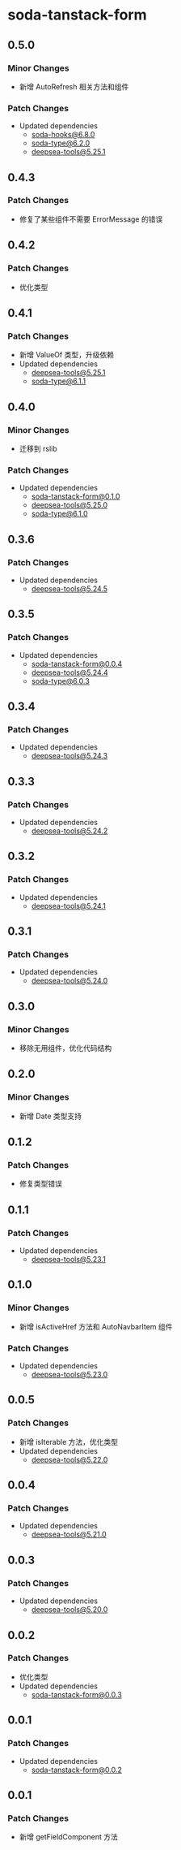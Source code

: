 # soda-tanstack-form

## 0.5.0

### Minor Changes

- 新增 AutoRefresh 相关方法和组件

### Patch Changes

- Updated dependencies
    - soda-hooks@6.8.0
    - soda-type@6.2.0
    - deepsea-tools@5.25.1

## 0.4.3

### Patch Changes

- 修复了某些组件不需要 ErrorMessage 的错误

## 0.4.2

### Patch Changes

- 优化类型

## 0.4.1

### Patch Changes

- 新增 ValueOf 类型，升级依赖
- Updated dependencies
    - deepsea-tools@5.25.1
    - soda-type@6.1.1

## 0.4.0

### Minor Changes

- 迁移到 rslib

### Patch Changes

- Updated dependencies
    - soda-tanstack-form@0.1.0
    - deepsea-tools@5.25.0
    - soda-type@6.1.0

## 0.3.6

### Patch Changes

- Updated dependencies
    - deepsea-tools@5.24.5

## 0.3.5

### Patch Changes

- Updated dependencies
    - soda-tanstack-form@0.0.4
    - deepsea-tools@5.24.4
    - soda-type@6.0.3

## 0.3.4

### Patch Changes

- Updated dependencies
    - deepsea-tools@5.24.3

## 0.3.3

### Patch Changes

- Updated dependencies
    - deepsea-tools@5.24.2

## 0.3.2

### Patch Changes

- Updated dependencies
    - deepsea-tools@5.24.1

## 0.3.1

### Patch Changes

- Updated dependencies
    - deepsea-tools@5.24.0

## 0.3.0

### Minor Changes

- 移除无用组件，优化代码结构

## 0.2.0

### Minor Changes

- 新增 Date 类型支持

## 0.1.2

### Patch Changes

- 修复类型错误

## 0.1.1

### Patch Changes

- Updated dependencies
    - deepsea-tools@5.23.1

## 0.1.0

### Minor Changes

- 新增 isActiveHref 方法和 AutoNavbarItem 组件

### Patch Changes

- Updated dependencies
    - deepsea-tools@5.23.0

## 0.0.5

### Patch Changes

- 新增 isIterable 方法，优化类型
- Updated dependencies
    - deepsea-tools@5.22.0

## 0.0.4

### Patch Changes

- Updated dependencies
    - deepsea-tools@5.21.0

## 0.0.3

### Patch Changes

- Updated dependencies
    - deepsea-tools@5.20.0

## 0.0.2

### Patch Changes

- 优化类型
- Updated dependencies
    - soda-tanstack-form@0.0.3

## 0.0.1

### Patch Changes

- Updated dependencies
    - soda-tanstack-form@0.0.2

## 0.0.1

### Patch Changes

- 新增 getFieldComponent 方法
